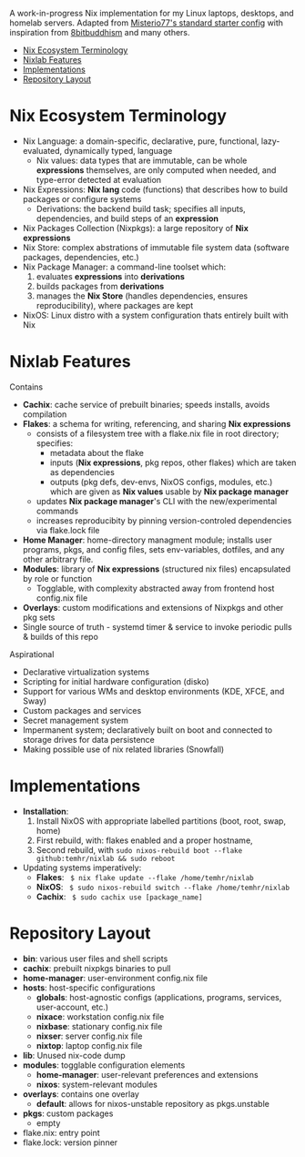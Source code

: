 A work-in-progress Nix implementation for my Linux laptops, desktops, and homelab servers. Adapted from [Misterio77's standard starter config](https://github.com/Misterio77/nix-starter-configs) with inspiration from [8bitbuddhism](https://code.8bitbuddhism.com/aires/nix-configuration) and many others.

- [Nix Ecosystem Terminology](#nix-ecosystem-terminology)
- [Nixlab Features](#nixlab-features)
- [Implementations](#implementations)
- [Repository Layout](#repository-layout)

# Nix Ecosystem Terminology
- Nix Language: a domain-specific, declarative, pure, functional, lazy-evaluated, dynamically typed, language
  - Nix values: data types that are immutable, can be whole **expressions** themselves, are only computed when needed, and type-error detected at evaluation
- Nix Expressions: **Nix lang** code (functions) that describes how to build packages or configure systems
  - Derivations: the backend build task; specifies all inputs, dependencies, and build steps of an **expression**
- Nix Packages Collection (Nixpkgs): a large repository of **Nix expressions**
- Nix Store: complex abstrations of immutable file system data (software packages, dependencies, etc.)
- Nix Package Manager: a command-line toolset which:
  1) evaluates **expressions** into **derivations**
  2) builds packages from **derivations** 
  3) manages the **Nix Store** (handles dependencies, ensures reproducibility), where packages are kept
- NixOS: Linux distro with a system configuration thats entirely built with Nix

# Nixlab Features
Contains
- **Cachix**: cache service of prebuilt binaries; speeds installs, avoids compilation 
- **Flakes**: a schema for writing, referencing, and sharing **Nix expressions**
  - consists of a filesystem tree with a flake.nix file in root directory; specifies:
    - metadata about the flake
    - inputs (**Nix expressions**, pkg repos, other flakes) which are taken as dependencies
    - outputs (pkg defs, dev-envs, NixOS configs, modules, etc.) which are given as **Nix values** usable by **Nix package manager**
  - updates **Nix package manager**'s CLI with the new/experimental commands
  - increases reproducibity by pinning version-controled dependencies via flake.lock file
- **Home Manager**: home-directory managment module; installs user programs, pkgs, and config files, sets env-variables, dotfiles, and any other arbitrary file.
- **Modules**: library of **Nix expressions** (structured nix files) encapsulated by role or function
  - Togglable, with complexity abstracted away from frontend host config.nix file
- **Overlays**: custom modifications and extensions of Nixpkgs and other pkg sets
- Single source of truth - systemd timer & service to invoke periodic pulls & builds of this repo 

Aspirational
- Declarative virtualization systems
- Scripting for initial hardware configuration (disko)
- Support for various WMs and desktop environments (KDE, XFCE, and Sway)
- Custom packages and services
- Secret management system
- Impermanent system; declaratively built on boot and connected to storage drives for data persistence
- Making possible use of nix related libraries (Snowfall)

# Implementations
- **Installation**:
  1) Install NixOS with appropriate labelled partitions (boot, root, swap, home)
  2) First rebuild, with: flakes enabled and a proper hostname,
  3) Second rebuild, with `sudo nixos-rebuild boot --flake github:temhr/nixlab && sudo reboot`
- Updating systems imperatively:
  - **Flakes**: ` $ nix flake update --flake /home/temhr/nixlab`
  - **NixOS**: ` $ sudo nixos-rebuild switch --flake /home/temhr/nixlab`
  - **Cachix**: ` $ sudo cachix use [package_name]`

# Repository Layout
- **bin**: various user files and shell scripts
- **cachix**: prebuilt nixpkgs binaries to pull
- **home-manager**: user-environment config.nix file
- **hosts**: host-specific configurations
  - **globals**: host-agnostic configs (applications, programs, services, user-account, etc.)
  - **nixace**: workstation config.nix file
  - **nixbase**: stationary config.nix file
  - **nixser**: server config.nix file
  - **nixtop**: laptop config.nix file
- **lib**: Unused nix-code dump
- **modules**: togglable configuration elements
  - **home-manager**: user-relevant preferences and extensions
  - **nixos**: system-relevant modules
- **overlays**: contains one overlay
  - **default**: allows for nixos-unstable repository as pkgs.unstable
- **pkgs**: custom packages
  - empty
-  flake.nix: entry point
-  flake.lock: version pinner
